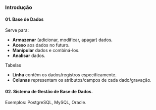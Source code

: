 ### Introdução  

#### 01. Base de Dados  

Serve para:  
* **Armazenar** (adicionar, modificar, apagar) dados.  
* **Aceso** aos dados no futuro.  
* **Manipular** dados e combiná-los.  
* **Analisar** dados.  

Tabelas  

* **Linha** contêm os dados/registros especificamente.  
* **Colunas** representam os atributos/campos de cada dado/gravação.  

#### 02. Sistema de Gestão de Base de Dados. 

Exemplos: PostgreSQL, MySQL, Oracle.
